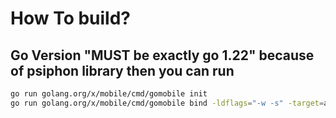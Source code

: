 # How To build?

## Go Version "MUST be exactly go 1.22" because of psiphon library then you can run

```sh
go run golang.org/x/mobile/cmd/gomobile init
go run golang.org/x/mobile/cmd/gomobile bind -ldflags="-w -s" -target=android -androidapi=21 -o=tun2socks.aar .
```
